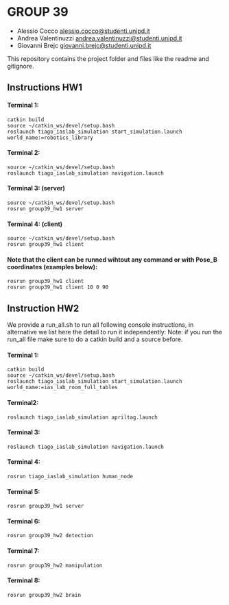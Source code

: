 # GROUP 39
- Alessio Cocco 		    alessio.cocco@studenti.unipd.it
- Andrea Valentinuzzi 		andrea.valentinuzzi@studenti.unipd.it
- Giovanni Brejc 		    giovanni.brejc@studenti.unipd.it

This repository contains the project folder and files like the readme and gitignore.

## Instructions HW1
#### Terminal 1:
	catkin build
	source ~/catkin_ws/devel/setup.bash
	roslaunch tiago_iaslab_simulation start_simulation.launch world_name:=robotics_library

#### Terminal 2:
	source ~/catkin_ws/devel/setup.bash
	roslaunch tiago_iaslab_simulation navigation.launch

#### Terminal 3: (server)
	source ~/catkin_ws/devel/setup.bash
	rosrun group39_hw1 server

#### Terminal 4: (client)
	source ~/catkin_ws/devel/setup.bash
	rosrun group39_hw1 client
	
#### Note that the client can be runned wihtout any command or with Pose_B coordinates (examples below):
	rosrun group39_hw1 client
	rosrun group39_hw1 client 10 0 90

## Instruction HW2
We provide a run_all.sh to run all following console instructions, in alternative we list here the detail to run it independently:
Note: if you run the run_all file make sure to do a catkin build and a source before.

#### Terminal 1:
	catkin build
	source ~/catkin_ws/devel/setup.bash
	roslaunch tiago_iaslab_simulation start_simulation.launch world_name:=ias_lab_room_full_tables
#### Terminal2:
	roslaunch tiago_iaslab_simulation apriltag.launch
#### Terminal 3:
	roslaunch tiago_iaslab_simulation navigation.launch
#### Terminal 4:
	rosrun tiago_iaslab_simulation human_node
#### Terminal 5:
    rosrun group39_hw1 server
#### Terminal 6:
    rosrun group39_hw2 detection
#### Terminal 7:
	rosrun group39_hw2 manipulation
#### Terminal 8:
    rosrun group39_hw2 brain